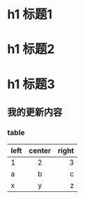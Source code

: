 # h1 标题1

# h1 标题2

# h1 标题3

## 我的更新内容 

### table

| left | center | right |
| :--- | :----: | ----: |
| 1    |   2    |     3 |
| a    |   b    |     c |
| x    |   y    |     z |